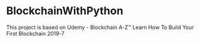 # BlockchainWithPython
This project is based on Udemy - Blockchain A-Z™ Learn How To Build Your First Blockchain 2019-7
